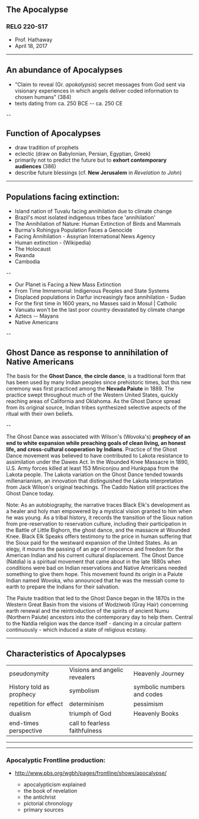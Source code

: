 ## The Apocalypse
### RELG 220-S17
  * Prof. Hathaway
  * April 18, 2017

---

## An abundance of Apocalypses
  * "Claim to reveal (Gr. *apokalypsis*) secret messages from God sent via visionary experiences in which angels deliver coded information to chosen humans" (384)
  * texts dating from ca. 250 BCE -- ca. 250 CE
  
--

## Function of Apocalypses
  * draw tradition of prophets
  * eclectic (draw on Babylonian, Persian, Egyptian, Greek)
  * primarily not to predict the future but to **exhort contemporary audiences** (386)
  * describe future blessings (cf. **New Jerusalem** in *Revelation to John*)
---

## Populations facing extinction:

- Island nation of Tuvalu facing annihilation due to climate change
- Brazil's most isolated indigenous tribes face 'annihilation'
- The Annihilation of Nature: Human Extinction of Birds and Mammals
- Burma's Rohingya Population Faces a Genocide
- Facing Annihilation - Assyrian International News Agency
- Human extinction - (Wikipedia)
- The Holocaust
- Rwanda
- Cambodia

--

- Our Planet is Facing a New Mass Extinction
- From Time Immemorial: Indigenous Peoples and State Systems
- Displaced populations in Darfur increasingly face annihilation - Sudan
- For the first time in 1600 years, no Masses said in Mosul | Catholic
- Vanuatu won't be the last poor country devastated by climate change
- Aztecs -- Mayans
- Native Americans

--
## Ghost Dance as response to annihilation of Native Americans

The basis for the **Ghost Dance**, **the circle dance**, is a traditional form that has been used by many Indian peoples since prehistoric times, but this new ceremony was first practiced among the **Nevada Paiute** in 1889. The practice swept throughout much of the Western United States, quickly reaching areas of California and Oklahoma. As the Ghost Dance spread from its original source, Indian tribes synthesized selective aspects of the ritual with their own beliefs.

--


The Ghost Dance was associated with Wilson's (Wovoka's) **prophecy of an end to white expansion while preaching goals of clean living, an honest life, and cross-cultural cooperation by Indians**. Practice of the Ghost Dance movement was believed to have contributed to Lakota resistance to assimilation under the Dawes Act. In the Wounded Knee Massacre in 1890, U.S. Army forces killed at least 153 Miniconjou and Hunkpapa from the Lakota people. The Lakota variation on the Ghost Dance tended towards millenarianism, an innovation that distinguished the Lakota interpretation from Jack Wilson's original teachings. The Caddo Nation still practices the Ghost Dance today.

Note:
As an autobiography, the narrative traces Black Elk's development as a healer and holy man empowered by a mystical vision granted to him when he was young. As a tribal history, it records the transition of the Sioux nation from pre-reservation to reservation culture, including their participation in the Battle of Little Bighorn, the ghost dance, and the massacre at Wounded Knee. Black Elk Speaks offers testimony to the price in human suffering that the Sioux paid for the westward expansion of the United States. As an elegy, it mourns the passing of an age of innocence and freedom for the American Indian and his current cultural displacement. The Ghost Dance (Natdia) is a spiritual movement that came about in the late 1880s when conditions were bad on Indian reservations and Native Americans needed something to give them hope. This movement found its origin in a Paiute Indian named Wovoka, who announced that he was the messiah come to earth to prepare the Indians for their salvation.

The Paiute tradition that led to the Ghost Dance began in the 1870s in the Western Great Basin from the visions of Wodziwob (Gray Hair) concerning earth renewal and the reintroduction of the spirits of ancient Numu (Northern Paiute) ancestors into the contemporary day to help them. Central to the Natdia religion was the dance itself - dancing in a circular pattern continuously - which induced a state of religious ecstasy. 

---

## Characteristics of Apocalypses

|   |    |   |
|---|----|----|
| pseudonymity | Visions and angelic revealers | Heavenly Journey |
| History told as prophecy | symbolism | symbolic numbers and codes |
|repetition for effect | determinism | pessimism |
|dualism | triumph of God | Heavenly Books |
| end-times perspective | call to fearless faithfulness | |

---
<section data-background="http://drive.google.com/uc?id=0B8ezT0-tUjVZcXZncDQ3ZzkyREU" data-background-size="1000px">
</section>

---

### Apocalyptic Frontline production: ###

- http://www.pbs.org/wgbh/pages/frontline/shows/apocalypse/

    - apocalypticism explained
    - the book of revelation
    - the antichrist
    - pictorial chronology
    - primary sources

